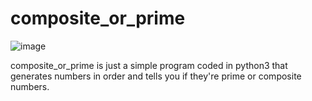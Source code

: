 # composite_or_prime

![image](https://user-images.githubusercontent.com/92758195/137809527-06ff559b-8871-4fe9-af69-558b09b947e0.png)

composite_or_prime is just a simple program coded in python3 that generates numbers in order and tells you if they're prime or composite numbers.
